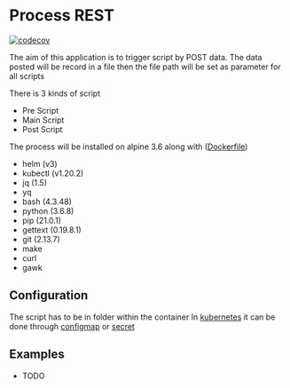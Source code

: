 # Process REST

[![codecov](https://codecov.io/gh/w6d-io/process-rest/branch/main/graph/badge.svg?token=PZDUENZE1U)](https://codecov.io/gh/w6d-io/process-rest)

The aim of this application is to trigger script by POST data.
The data posted will be record in a file then the file path will be set as parameter for all scripts

There is 3 kinds of script

- Pre  Script
- Main Script
- Post Script

The process will be installed on alpine 3.6 along with ([Dockerfile](https://github.com/w6d-io/kubectl/blob/main/Dockerfile))

- helm (v3)
- kubectl (v1.20.2)
- jq (1.5)
- yq
- bash (4.3.48)
- python (3.6.8)
- pip (21.0.1)
- gettext (0.19.8.1)
- git (2.13.7)
- make
- curl
- gawk

## Configuration

The script has to be in folder within the container
In [kubernetes](https://k8s.io) it can be done through [configmap](https://kubernetes.io/docs/concepts/configuration/configmap) or [secret](https://kubernetes.io/docs/concepts/configuration/secret)

## Examples

- TODO
